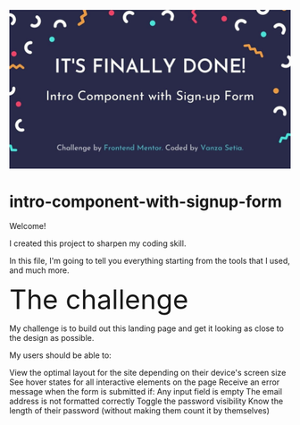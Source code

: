 

![Alt text](https://github.com/parisaghm/intro-component-with-signup-form/blob/master/banner.jpg)
# intro-component-with-signup-form
Welcome!

I created this project to sharpen my coding skill.

In this file, I'm going to tell you everything starting from the tools that I used, and much more.

<font size="10">The challenge</font>

My challenge is to build out this landing page and get it looking as close to the design as possible.

My users should be able to:

View the optimal layout for the site depending on their device's screen size
See hover states for all interactive elements on the page
Receive an error message when the form is submitted if:
Any input field is empty
The email address is not formatted correctly
Toggle the password visibility
Know the length of their password (without making them count it by themselves)
